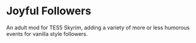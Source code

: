 # Joyful Followers

An adult mod for TES5 Skyrim, adding a variety of more or less humorous events for vanilla style followers.
